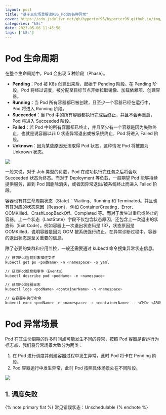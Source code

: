 ```yaml
---
layout: post
title: "基于真实场景解读K8S_Pod的各种异常"
cover: https://cdn.jsdelivr.net/gh/hyperter96/hyperter96.github.io/img/k8s-2.jpg
categories: "k8s"
date: 2023-05-06 11:45:56
tags: ['k8s']
---
```


# Pod 生命周期

在整个生命周期中，Pod 会出现 5 种阶段（Phase）。

- **Pending**：Pod 被 K8s 创建出来后，起始于 Pending 阶段。在 Pending 阶段，Pod 将经过调度，被分配至目标节点开始拉取镜像、加载依赖项、创建容器。
- **Running**：当 Pod 所有容器都已被创建，且至少一个容器已经在运行中，Pod 将进入 Running 阶段。
- **Succeeded**：当 Pod 中的所有容器都执行完成后终止，并且不会再重启，Pod 将进入 Succeeded 阶段。
- **Failed**：若 Pod 中的所有容器都已终止，并且至少有一个容器是因为失败终止，也就是说容器以非 0 状态异常退出或被系统终止，Pod 将进入 Failed 阶段。
- **Unknown**：因为某些原因无法取得 Pod 状态，这种情况 Pod 将被置为 Unknown 状态。

![](https://cdn.jsdelivr.net/gh/hyperter96/hyperter96.github.io/img/k8s-pod-abnormal.png)


一般来说，对于 Job 类型的负载，Pod 在成功执行完任务之后将会以 Succeeded 状态为终态。而对于 Deployment 等负载，一般期望 Pod 能够持续提供服务，直到 Pod 因删除消失，或者因异常退出/被系统终止而进入 Failed 阶段。

容器也有其生命周期状态（State）：Waiting、Running 和 Terminated。并且也有其对应的状态原因（Reason），例如 ContainerCreating、Error、OOMKilled、CrashLoopBackOff、Completed 等。而对于发生过重启或终止的容器，上一个状态（LastState）字段不仅包含状态原因，还包含上一次退出的状态码（Exit Code）。例如容器上一次退出状态码是 137，状态原因是 OOMKilled，说明容器是因为 OOM 被系统强行终止。在异常诊断过程中，容器的退出状态是至关重要的信息。

除了必要的集群和应用监控，一般还需要通过 kubectl 命令搜集异常状态信息。

```bash
// 获取Pod当前对象描述文件
kubectl get po <podName> -n <namespace> -o yaml

// 获取Pod信息和事件（Events）
kubectl describe pod <podName> -n <namespace>

// 获取Pod容器日志
kubectl logs <podName> <containerName> -n <namespace>

// 在容器中执行命令
kubectl exec <podName> -n <namespace> -c <containerName> -- <CMD> <ARGS>
```

# Pod 异常场景

Pod 在其生命周期的许多时间点可能发生不同的异常，按照 Pod 容器是否运行为标志点，我们将异常场景大致分为两类：

1. 在 Pod 进行调度并创建容器过程中发生异常，此时 Pod 将卡在 Pending 阶段。
2. Pod 容器运行中发生异常，此时 Pod 按照具体场景处在不同阶段。

![](https://cdn.jsdelivr.net/gh/hyperter96/hyperter96.github.io/img/abnormal-scenario.jpeg)


## 1. 调度失败

{% note primary flat %}
常见错误状态：Unschedulable
{% endnote %}
